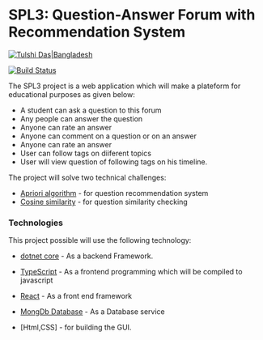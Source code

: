 # SPL3: Question-Answer Forum with Recommendation System

[![Tulshi Das|Bangladesh](https://raw.githubusercontent.com/TulshiDas39/spl3/master/ForumApi/ClientApp/src/assets/hand.ico)](https://github.com/TulshiDas39/spl3)

[![Build Status](https://travis-ci.org/joemccann/dillinger.svg?branch=master)](https://travis-ci.org/joemccann/dillinger)

The SPL3 project is a web application which will make a plateform for educational purposes as given below:

  - A student can ask a question to this forum
  - Any people can answer the question
  - Anyone can rate an answer
  - Anyone can comment on a question or on an answer
  - Anyone can rate an answer
  - User can follow tags on diiferent topics
  - User will view question of following tags on his timeline.

The project will solve two technical challenges:

  * [Apriori algorithm](https://en.wikipedia.org/wiki/Apriori_algorithm) - for question recommendation system
  * [Cosine similarity](https://en.wikipedia.org/wiki/Cosine_similarity) - for question similarity checking


### Technologies

This project possible will use the following technology:
* [dotnet core](https://dotnet.microsoft.com/) - As a backend Framework.
* [TypeScript](https://www.typescriptlang.org/index.html) - As a frontend programming which will be compiled to javascript
* [React](https://reactjs.org/docs/introducing-jsx.html) - As a front end framework
* [MongDb Database](https://www.mongodb.com/) - As a Database service

* [Html,CSS] - for building the GUI.



